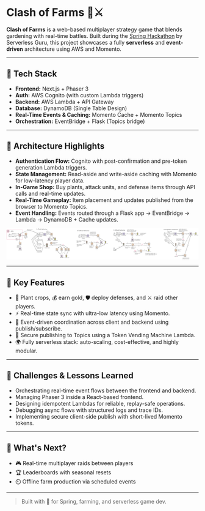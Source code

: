 # Clash of Farms 🌾⚔️

**Clash of Farms** is a web-based multiplayer strategy game that blends gardening with real-time battles. Built during the [Spring Hackathon](https://serverlessguru.com) by Serverless Guru, this project showcases a fully **serverless** and **event-driven** architecture using AWS and Momento.

---

## 🚀 Tech Stack

- **Frontend:** Next.js + Phaser 3
- **Auth:** AWS Cognito (with custom Lambda triggers)
- **Backend:** AWS Lambda + API Gateway
- **Database:** DynamoDB (Single Table Design)
- **Real-Time Events & Caching:** Momento Cache + Momento Topics
- **Orchestration:** EventBridge + Flask (Topics bridge)

---

## 🧩 Architecture Highlights

- **Authentication Flow:** Cognito with post-confirmation and pre-token generation Lambda triggers.
- **State Management:** Read-aside and write-aside caching with Momento for low-latency player data.
- **In-Game Shop:** Buy plants, attack units, and defense items through API calls and real-time updates.
- **Real-Time Gameplay:** Item placement and updates published from the browser to Momento Topics.
- **Event Handling:** Events routed through a Flask app → EventBridge → Lambda → DynamoDB + Cache updates.

![Architecture Diagram](./cof-architecture.png)

---

## 🧠 Key Features

- 🌽 Plant crops, 💰 earn gold, 🛡️ deploy defenses, and ⚔️ raid other players.
- ⚡ Real-time state sync with ultra-low latency using Momento.
- 🧵 Event-driven coordination across client and backend using publish/subscribe.
- 🔐 Secure publishing to Topics using a Token Vending Machine Lambda.
- 🌍 Fully serverless stack: auto-scaling, cost-effective, and highly modular.

---

## 🧪 Challenges & Lessons Learned

- Orchestrating real-time event flows between the frontend and backend.
- Managing Phaser 3 inside a React-based frontend.
- Designing idempotent Lambdas for reliable, replay-safe operations.
- Debugging async flows with structured logs and trace IDs.
- Implementing secure client-side publish with short-lived Momento tokens.

---

## 📅 What's Next?

- 🎮 Real-time multiplayer raids between players
- 🏆 Leaderboards with seasonal resets
- ⏲️ Offline farm production via scheduled events

---

> Built with 💚 for Spring, farming, and serverless game dev.
